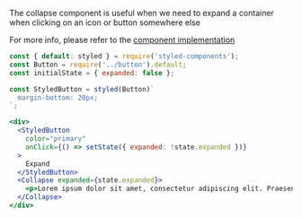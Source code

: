 The collapse component is useful when we need to expand a container when clicking on an icon or button somewhere else

For more info, please refer to the <a href="https://github.com/gazpachu/sugui/tree/master/src/components/collapse/index.jsx" target="_blank">component implementation</a>

```jsx
const { default: styled } = require('styled-components');
const Button = require('../button').default;
const initialState = { expanded: false };

const StyledButton = styled(Button)`
  margin-bottom: 20px;
`;

<div>
  <StyledButton
    color="primary"
    onClick={() => setState({ expanded: !state.expanded })}
  >
    Expand
  </StyledButton>
  <Collapse expanded={state.expanded}>
    <p>Lorem ipsum dolor sit amet, consectetur adipiscing elit. Praesent faucibus, sapien id euismod suscipit, felis massa gravida lorem, a lacinia ipsum ipsum a neque. Cras nec pulvinar ligula. Pellentesque sollicitudin, nibh non ultricies ultrices, nulla eros tristique ligula, quis bibendum metus quam congue diam. Aenean tincidunt, purus eu mattis aliquam, mauris elit rhoncus lectus, at venenatis diam urna at turpis. Nam tempor, nisl et dignissim finibus, leo diam scelerisque est, eget rutrum risus sapien quis massa. Praesent condimentum ex vitae tincidunt eleifend. Nunc vehicula tellus ut nisi laoreet vulputate. Fusce luctus dui eu scelerisque euismod. Quisque aliquet lorem egestas elit faucibus commodo. In dictum at lectus ac auctor.</p>
  </Collapse>
</div>
```
